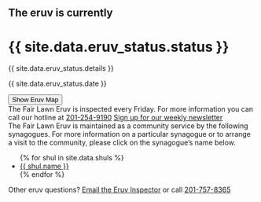 ---
---

<html>
<head>
    <title>Fair Lawn Eruv is currently {{ site.data.eruv_status.status }}</title>
    <link href="styles.css" rel="stylesheet" media="all">
</head>


<body class="status{{ site.data.eruv_status.status }}">
        <div class="eruv {{ site.data.eruv_status.status }}">
                <h2>The eruv is currently</h2>
                <h1>{{ site.data.eruv_status.status }}</h1>
                <p class="details">{{ site.data.eruv_status.details }}</p>
                <p class="date">{{ site.data.eruv_status.date }}</p>
        </div>
        <button onclick="document.getElementById('map_container').style.display = (document.getElementById('map_container').style.display == 'none' ? 'block' : 'none')">Show Eruv Map</button>
        <div id="map_container" style="display: none">
                <iframe src="https://www.google.com/maps/d/embed?mid=zEtlKkCOSY7c.kt4t89hGddOE" width="640" height="480"></iframe>
        </div>
        <div class="info">
                <span>The Fair Lawn Eruv is inspected every Friday.</span>
                <span>For more information you can call our hotline at <a href="tel:201-254-9190">201-254-9190</a></span>
                <span><a href="mailto:fairlawneruv+subscribe@groups.io?subject=Please Put Your Name Here">Sign up for our weekly newsletter</a></span>
        </div>
        <div class="shuls">
                The Fair Lawn Eruv is maintained as a community service by the following synagogues. For more information on a particular synagogue or to arrange a visit to the community, please click on the synagogue’s name below.
                <ul>
                        {% for shul in site.data.shuls %}
                                <li><a href="{{ shul.url }}" target="_blank">{{ shul.name }}</a></li>
                        {% endfor %}
                </ul>
        </div>
        <div class="other">
                <p>Other eruv questions? <a href="mailto:info@fairlawneruv.org">Email the Eruv Inspector</a> or call <a href="tel:201-757-8365">201-757-8365</a></p>
        </div>
</body>
</html> 
